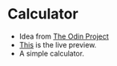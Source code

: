 # Calculator
* Idea from [The Odin Project](https://theodinproject.com/courses/foundations/lessons/calculator)
* [This](https://ndmekala.github.io/calculator/) is the live preview.
* A simple calculator.
